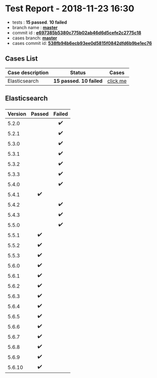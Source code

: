 # Test Report - 2018-11-23 16:30

- tests  : **15 passed**. **10 failed**
- branch name : **[master](https://github.com/apache/incubator-skywalking/tree/master)**
- commit id : **[e697385b5380c775b02ab46d6d5cefe2c2775c18](https://github.com/apache/incubator-skywalking/commit/e697385b5380c775b02ab46d6d5cefe2c2775c18)**
- cases branch: **[master](https://github.com/SkywalkingTest/skywalking-autotest-scenarios/tree/master)**
- cases commit id: **[538fb94b6ecb93ee0d5815f0842dfd6b9be1ec76](https://github.com/SkywalkingTest/skywalking-autotest-scenarios/commit/538fb94b6ecb93ee0d5815f0842dfd6b9be1ec76)**

## Cases List

| Case description | Status | Cases|
|:-----|:-----:|:-----:|
|Elasticsearch| **15 passed. 10 failed**| [click me](#elasticsearch) |

## Elasticsearch

### 
|  Version     | Passed | Failed|
|:------------- |:-------:|:-----:|
| 5.2.0  | |:heavy_check_mark:|
| 5.2.1  | |:heavy_check_mark:|
| 5.3.0  | |:heavy_check_mark:|
| 5.3.1  | |:heavy_check_mark:|
| 5.3.2  | |:heavy_check_mark:|
| 5.3.3  | |:heavy_check_mark:|
| 5.4.0  | |:heavy_check_mark:|
| 5.4.1  | :heavy_check_mark:||
| 5.4.2  | |:heavy_check_mark:|
| 5.4.3  | |:heavy_check_mark:|
| 5.5.0  | |:heavy_check_mark:|
| 5.5.1  | :heavy_check_mark:||
| 5.5.2  | :heavy_check_mark:||
| 5.5.3  | :heavy_check_mark:||
| 5.6.0  | :heavy_check_mark:||
| 5.6.1  | :heavy_check_mark:||
| 5.6.2  | :heavy_check_mark:||
| 5.6.3  | :heavy_check_mark:||
| 5.6.4  | :heavy_check_mark:||
| 5.6.5  | :heavy_check_mark:||
| 5.6.6  | :heavy_check_mark:||
| 5.6.7  | :heavy_check_mark:||
| 5.6.8  | :heavy_check_mark:||
| 5.6.9  | :heavy_check_mark:||
| 5.6.10  | :heavy_check_mark:||

